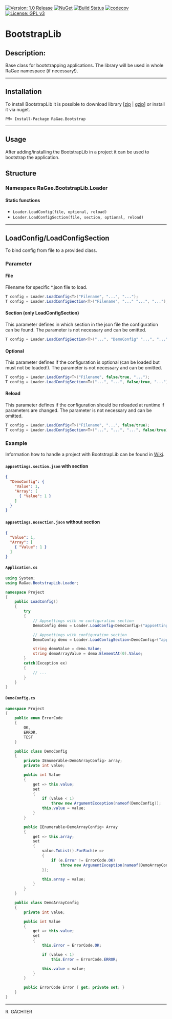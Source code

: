 [![Version: 1.0 Release](https://img.shields.io/badge/Version-1.0%20Release-green.svg)](https://github.com/sunriax) [![NuGet](https://img.shields.io/nuget/dt/ragae.bootstrap.svg)](https://www.nuget.org/packages/ragae.bootstrap) [![Build Status](https://www.travis-ci.com/sunriax/bootstrap.svg?branch=main)](https://www.travis-ci.com/sunriax/bootstrap) [![codecov](https://codecov.io/gh/sunriax/bootstrap/branch/main/graph/badge.svg)](https://codecov.io/gh/sunriax/bootstrap) [![License: GPL v3](https://img.shields.io/badge/License-GPL%20v3-blue.svg)](https://www.gnu.org/licenses/gpl-3.0)

# BootstrapLib

## Description:

Base class for bootstrapping applications. The library will be used in whole RaGae namespace (if necessary!).

---

## Installation

To install BootstrapLib it is possible to download library [[zip](https://github.com/sunriax/bootstrap/releases/latest/download/Bootstrap.zip) | [gzip](https://github.com/sunriax/bootstrap/releases/latest/download/Bootstrap.tar.gz)] or install it via nuget.

```
PM> Install-Package RaGae.Bootstrap
```

---

## Usage

After adding/installing the BootstrapLib in a project it can be used to bootstrap the application.

## Structure

### Namespace RaGae.BootstrapLib.Loader

#### Static functions

* `Loader.LoadConfig(file, optional, reload)`
* `Loader.LoadConfigSection(file, section, optional, reload)`

---

## LoadConfig/LoadConfigSection

To bind config from file to a provided class.

### Parameter

#### File

Filename for specific *.json file to load.

``` csharp
T config = Loader.LoadConfig<T>("Filename", "...", "...");
T config = Loader.LoadConfigSection<T>("Filename", "..." "...", "...");
```

#### Section (only LoadConfigSection)

This parameter defines in which section in the json file the configuration can be found. The parameter is not necessary and can be omitted.

``` csharp
T config = Loader.LoadConfigSection<T>("...", "DemoConfig" "...", "...");
```

#### Optional

This parameter defines if the configuration is optional (can be loaded but must not be loaded!). The parameter is not necessary and can be omitted.

``` csharp
T config = Loader.LoadConfig<T>("Filename", false/true, "...");
T config = Loader.LoadConfigSection<T>("...", "...", false/true, "...");
```

#### Reload

This parameter defines if the configuration should be reloaded at runtime if parameters are changed. The parameter is not necessary and can be omitted.

``` csharp
T config = Loader.LoadConfig<T>("Filename", "...", false/true);
T config = Loader.LoadConfigSection<T>("...", "...", "...", false/true);
```

### Example

Information how to handle a project with BootstrapLib can be found in [Wiki](https://github.com/sunriax/bootstrap/wiki).

#### **`appsettings.section.json`** with section

``` json
{
  "DemoConfig": {
    "Value": 1,
    "Array": [
      { "Value": 1 }
    ]
  }
}
```

#### **`appsettings.nosection.json`** without section

``` json
{
  "Value": 1,
  "Array": [
    { "Value": 1 }
  ]
}
```

#### **`Application.cs`**
``` csharp
using System;
using RaGae.BootstrapLib.Loader;

namespace Project
{
    public LoadConfig()
    {
        try
        {
            // Appsettings with no configuration section
            DemoConfig demo = Loader.LoadConfig<DemoConfig>("appsettings.nosection.json", false, false);

            // Appsettings with configuration section
            DemoConfig demo = Loader.LoadConfigSection<DemoConfig>("appsettings.section.json", nameof(DemoConfig), false, false);

            string demoValue = demo.Value;
            string demoArrayValue = demo.ElementAt(0).Value;
        }
        catch(Exception ex)
        {
            // ...
        }
    }
}
```

#### **`DemoConfig.cs`**
``` csharp
namespace Project
{
    public enum ErrorCode
    {
        OK,
        ERROR,
        TEST
    }

    public class DemoConfig
    {
        private IEnumerable<DemoArrayConfig> array;
        private int value;

        public int Value
        {
            get => this.value;
            set
            {
                if (value < 1)
                    throw new ArgumentException(nameof(DemoConfig));
                this.value = value;
            }
        }

        public IEnumerable<DemoArrayConfig> Array
        {
            get => this.array;
            set
            {
                value.ToList().ForEach(e =>
                {
                    if (e.Error != ErrorCode.OK)
                        throw new ArgumentException(nameof(DemoArrayConfig));
                });

                this.array = value;
            }
        }
    }

    public class DemoArrayConfig
    {
        private int value;

        public int Value
        {
            get => this.value;
            set
            {
                this.Error = ErrorCode.OK;

                if (value < 1)
                    this.Error = ErrorCode.ERROR;

                this.value = value;
            }
        }

        public ErrorCode Error { get; private set; }
    }
}
```

---

R. GÄCHTER
